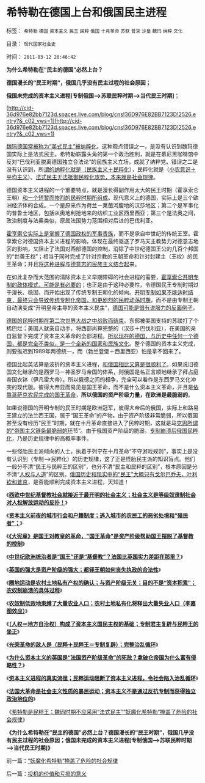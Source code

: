 # 希特勒在德国上台和俄国民主进程

标签： `希特勒` `德国` `资本主义` `民王` `民粹` `俄国` `十月革命` `苏联` `普京` `沙皇` `魏玛` `纳粹` `文化` 

目录： `现代国家社会史`

时间： `2011-03-12 20:46:42`

**为什么希特勒在“民主的德国”必然上台？**

**德国漫长的“民王时期”，俄国几乎没有民主过程的社会原因；**

**俄国未完成的资本主义进程[专制俄国——>苏联民粹时期——>当代民王时期]**；

[http://cid-36d976e82bb7123d.spaces.live.com/blog/cns!36D976E82BB7123D!2526.entry?&_c02_vws=1](http://cid-36d976e82bb7123d.spaces.live.com/blog/cns!36D976E82BB7123D!2526.entry?&_c02_vws=1)

[魏玛德国常被称为“美式民主”被纳粹化](../../../2010/7/10/警惕“崇拜德国”的民族主义分子；所谓“德国意志”.md)。这种观点错误之一，是没有认识到魏玛德国实际上是法式民主。希特勒崭露头角的第一个政治胜利，就是在慕尼黑咖啡馆中反对“巴伐利亚脱离德国独立合法论”的民族主义立场，成就了纳粹党。错误之二是没有认识到，所[谓的纳粹化就是（民族主义＋民粹化](../../../2010/3/17/征服“最理性的德意志民族”的魔鬼三招！.md)），民粹化就是（[小农意识＋平均主义](http://hi.baidu.com/darthchn/blog/item/eac2b5f575a28efd7609d7e7.html)）。[法式民主无法抵御民粹化攻势，本来就是社会规律](../../../2010/3/19/魔鬼三招几乎征服了美国.md)。

德国资本主义进程的一个重要特点，就是漫长得副作用太大的民王时期（霍享索仑王朝）[和一个短暂而惨烈的民粹时期所组成](http://darthvad.blog.163.com/blog/static/5339947020106298644478/)。现代意义上的德国，实际上是三个欧洲经济体的合成。一个是原来作为荷兰－莱茵河腹地的汉莎地区；第二个是军事化的普鲁士地区，包括从奥地利抢地来的纺织工业区西里西亚；第三个是法奥之间，政治制度与法奥类似，原属法国势力范围相对后进的巴伐利亚。

[霍享索仑实际上是掌握了德国政权的军事贵族](../../../2010/12/20/“开明专制”不可能长期稳定.md)，而不是承自中世纪的传统王室。霍享索仑对德国资本主义进程的影响，体现在最终驱逐了罗马天主教势力对德意志地区的影响，又阻止了法国对西部德国的控制，消除了中世纪德国王公的几百个邦国的“世袭王权”；相当于同时完成了针对宗教的王朝革命和针对封建主（王权）的民王革命；并且[将这种进程与德意志的民族主义结合起](../../../2010/10/28/法西斯和基督教沙文主义.md)来。

在如此复杂而大范围的清除资本主义早期障碍的社会进程的需要，[霍享索仑开明专制的政体模式，可能是有必要的](../../../2010/3/18/旧德国是爱国分子追求的理想帝国.md)；也正是由于这种必要性，令德国民王专制时期过于漫长、稳固，而开始出现了传统专制王朝化的倾向。[开明专制如果不能适时结束，最终只会导致传统专制化帝国，和更剧烈的民粹动荡时期](../../../2009/6/25/第一个实践马恩主义社会制度设想的世界军事强国.md)，而不是由专制王朝自动演变成“开明皇帝主导的资本主义民主”，[德国可能是很有说服力的反面例子](../../../2010/3/16/部分世界古代史是今天的国家机密.md)。

[德国的民粹时期在第二次世界大战之中战败而结束](../../../2010/3/30/希特勒的纳粹主义是怎么来的.md)。东部被美国支持的苏联打了个稀巴烂；美国人就亲自动手，将西部尚算完整的（汉莎＋巴伐利亚），在美国的亲自监督下完成了资本主义革命的全部进程。[所以现在的德国，与历史中任何一个德国，都是完全不类似，是一个全新的国家和民族文化](../../../2010/2/9/中外历史权威只是你我一样的普通人.md)。整个德国的资本主义完成，则要推迟到1989年两德统一，而（勃兰登堡＋西里西亚）怕是拿不回来了。

德国比起英法算是波折的资本主义进程，[和俄国相比又算是很顺利了](http://blog.sina.com.cn/s/blog_5563a64d0100aq6o.html)。如果说旧德国文化继承的是西罗马－神圣罗马帝国的体系，则俄国是名正言顺地继承了拜占庭帝国衣钵（伊凡雷大帝）。所以俄德之间的相争，完全可以看作是东西罗马文化冲突的现代版。彼得大帝显而易见是国王革命，而不是什么资本主义革命，并且是[依靠哥萨克农民完成的国王革命](../../../2009/10/13/城市平民利益一直经受着联合打击.md)，**所以俄国的资产阶级力量，在欧洲是最脆弱的**。

如果说德国的开明专制的民王时期是欧洲冠军，彼得大帝后的俄国，实际上和路易王建立的法兰西王国，属于“国王革命”的产物。由于资产阶级非常脆弱，所以俄国甚至没有经历“民王”时期，就在十月革命直接进入了民粹时期，这就是马[克思所谓的“帝国主义链条最脆弱的环](http://hi.baidu.com/darthchn/blog/item/d1a40e4495a6bd32cffca3e2.html)节”。由于俄国资产阶级的脆弱，[专制崩溃后俄国民粹化](http://blog.sina.com.cn/s/blog_5563a64d0100aqam.html)，乃是历史规律中的高概率事件。

一些怪胎民主派倾向的人士，执着于列宁在十月革命“不守游戏规则”，事实上是没有认识到（专制——>民粹化）的历史规律，这了正是怪胎民主派的知识盲点。他们一般分不清“民王与民粹王的区别”，也分不清“民主和民粹的区别”，根本原因是分不清“[人权与人道](../../../2009/7/8/给特权卫士讲普价之人权和人道.md)”的区别。[俄国历史和现实中的“民王”大概只有戈尔巴乔夫，叶利钦和普京](../../../2010/6/15/进化论天人必然合一存在必然合理.md)，是否能顺利完成资本主义进程，天知道！

《[**西欧中世纪基督教社会就接近于最开明的社会主义；社会主义是等级奴隶制社会对人权解放运动的反扑！**](../../../2011/2/3/马克思早就向（短缺原理＋边际原理）彻底投降了.md)》

《[**资本主义前夜的城市行会和户籍制度；逃入城市的农民工的恶劣处境和“殖民者”；**](../../../2011/3/7/资本主义前的行会户籍制度和农民工.md)》

《[**《大宪章》是国王对教皇的革命，“国王革命”是资产阶级帮助国王摆脱了基督教的控制**](../../../2011/3/7/《大宪章》是国王对教皇的革命.md)》

《[**中世纪欧洲统治者是“国王”还是“基督教”？法国比英国实力差距在那里？**](../../../2011/3/9/英王why对大宪章有诚信？法国弱在那里？.md)》

《[**英国的强大是资产阶级的强大；都铎王朝如何丧失执政的合法性**](../../../2011/3/9/都铎－斯图亚特王朝如何丧失执政的合法性？.md)》

《[**圈地运动是农村土地私有产权的确认；与资产阶级无关；目的不是“资本积累”；农奴制崩溃的具体过程**](../../../2011/3/10/圈地运动和耕地红线.md)》

《[**农奴制低效地束缚了大量农业人口；农村土地私有化将释出大量失业人口（李嘉图效应）**](../../../2011/3/10/圈地运动和农民工.md)》

《[**（人权＝地方自治权）构成了资本主义国民主权的基础；专制君主复辟与民粹王的坐正**](../../../2011/3/10/克伦威尔，国王和民粹王.md)》

《[**光荣革命的敌人是（民粹＋民粹王＝专制复辟）；完整治乱循环**](../../../2011/3/11/光荣革命的敌人和治乱循环.md)》

《[**为什么资本主义的英国是“法国资产阶级革命”的死敌？拿破仑帝国为什么富有侵略性？**](../../../2011/3/11/为什么英国是法国大革命的死敌？.md)》

《[**资本主义进程的真实流徎；民粹运动阻断了资本主义进程，令社会陷入治乱循环**](../../../2011/3/11/被民粹运动阻断的资本主义进程.md)》

《[**法国大革命是社会主义性质的暴民运动；资本主义不是通过反抗专制而获得独立政治地位的**](../../../2011/3/12/法国大革命是社会主义民粹运动.md)》

《[希特勒是民粹王；魏码时期不应采用“法式民主”“妖魔化希特勒”掩盖了危险的社会规律](../../../2011/3/12/“妖魔化希特勒”掩盖了危险的社会规律.md)》

**《为什么希特勒在“民主的德国”必然上台？德国漫长的“民王时期”，俄国几乎没有民主过程的社会原因；俄国未完成的资本主义进程[专制俄国——>苏联民粹时期——>当代民王时期]》**



前一篇：[“妖魔化希特勒”掩盖了危险的社会规律](../../../2011/3/12/“妖魔化希特勒”掩盖了危险的社会规律.md)

后一篇：[投机的价值和亏损的意义](../../../2011/3/12/投机的价值和亏损的意义.md)